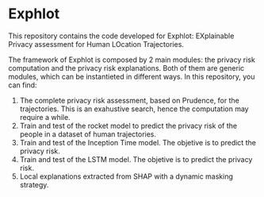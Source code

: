 # Exphlot
This repository contains the code developed for Exphlot: EXplainable Privacy assessment for Human LOcation Trajectories.

The framework of Exphlot is composed by 2 main modules: the privacy risk computation and the privacy risk explanations. Both of them are generic modules, which can be instantieted in different ways. In this repository, you can find:
1. The complete privacy risk assessment, based on Prudence, for the trajectories. This is an exahustive search, hence the computation may require a while.
2. Train and test of the rocket model to predict the privacy risk of the people in a dataset of human trajectories.
3. Train and test of the Inception Time model. The objetive is to predict the privacy risk.
4. Train and test of the LSTM model. The objetive is to predict the privacy risk.
5. Local explanations extracted from SHAP with a dynamic masking strategy.
